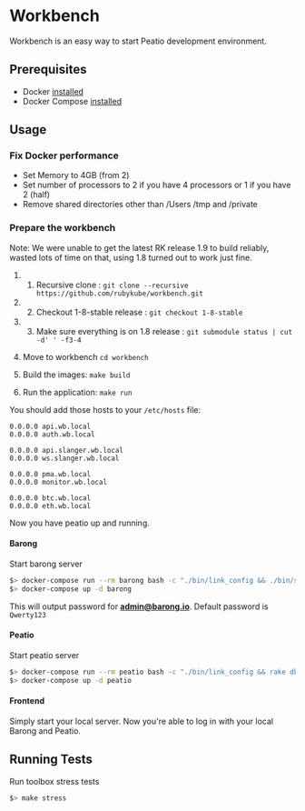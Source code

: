 # Workbench

Workbench is an easy way to start Peatio development environment.

## Prerequisites

- Docker [installed](https://docs.docker.com/engine/installation/)
- Docker Compose [installed](https://docs.docker.com/compose/install/)

## Usage

### Fix Docker performance
 - Set Memory to 4GB (from 2)
 - Set number of processors to 2 if you have 4 processors or 1 if you have 2 (half)
 - Remove shared directories other than /Users /tmp and /private


### Prepare the workbench

Note: We were unable to get the latest RK release 1.9 to build reliably, wasted lots of time on that, using 1.8 turned out to work just fine. 

1. 1. Recursive clone : `git clone --recursive https://github.com/rubykube/workbench.git`
1. 2. Checkout 1-8-stable release : `git checkout 1-8-stable`

1. 3.  Make sure everything is on 1.8 release : `git submodule status | cut -d' ' -f3-4`


2. Move to workbench `cd workbench`

2. Build the images: `make build`

3. Run the application: `make run`

You should add those hosts to your `/etc/hosts` file:

```
0.0.0.0 api.wb.local
0.0.0.0 auth.wb.local

0.0.0.0 api.slanger.wb.local
0.0.0.0 ws.slanger.wb.local

0.0.0.0 pma.wb.local
0.0.0.0 monitor.wb.local

0.0.0.0 btc.wb.local
0.0.0.0 eth.wb.local
```

Now you have peatio up and running.

#### Barong

Start barong server

```sh
$> docker-compose run --rm barong bash -c "./bin/link_config && ./bin/setup"
$> docker-compose up -d barong
```

This will output password for **admin@barong.io**. Default password is `Qwerty123`

#### Peatio

Start peatio server

```sh
$> docker-compose run --rm peatio bash -c "./bin/link_config && rake db:create db:migrate db:seed"
$> docker-compose up -d peatio
```

#### Frontend

Simply start your local server. Now you're able to log in with your local Barong and Peatio.

## Running Tests

Run toolbox stress tests

```sh
$> make stress
```

